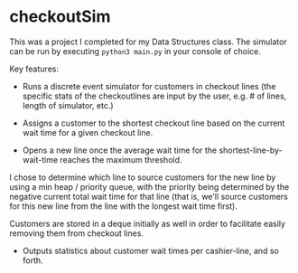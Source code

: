 # checkoutSim
This was a project I completed for my Data Structures class.
The simulator can be run by executing `python3 main.py` in your console of choice.

Key features:

- Runs a discrete event simulator for customers in checkout lines (the specific stats of the checkoutlines are input by the user, e.g. # of lines, length of simulator, etc.)

- Assigns a customer to the shortest checkout line based on the current wait time for a given checkout line.

- Opens a new line once the average wait time for the shortest-line-by-wait-time reaches the maximum threshold. 

I chose to determine which line to source customers for the new line by using a min heap / priority queue, with the priority being determined by the negative current total wait time for that line (that is, we'll source customers for this new line from the line with the longest wait time first).

Customers are stored in a deque initially as well in order to facilitate easily removing them from checkout lines.

- Outputs statistics about customer wait times per cashier-line, and so forth.